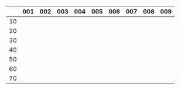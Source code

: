 
|     | 001 | 002 | 003 | 004 | 005 | 006 | 007 | 008 | 009 |
| :-: | :-: | :-: | :-: | :-: | :-: | :-: | :-: | :-: | :-: |
| 10  |     |     |     |     |     |     |     |     |     |
| 20  |     |     |     |     |     |     |     |     |     |
| 30  |     |     |     |     |     |     |     |     |     |
| 40  |     |     |     |     |     |     |     |     |     |
| 50  |     |     |     |     |     |     |     |     |     |
| 60  |     |     |     |     |     |     |     |     |     |
| 70  |     |     |     |     |     |     |     |     |     |
